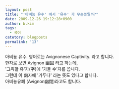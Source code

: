 ```yaml
---
layout: post
title: "'아비뇽 유수' 에서 '유수' 가 무슨뜻일까?"
date: 2009-12-26 19:12:28+0900
author: b.kim
tags:
  - 국어
catetory: blogposts
permalink: '13'
---
```

  
  
아비뇽 유수. 영어로는 Avignonese Captivity. 라고 합니다.  
한자로 보면 Avignon 幽囚 라고 하는데,  
'그윽할 유'자(字)에 '가둘 수'자를 씁니다.  
그런데 이 幽자에   '가두다' 라는 뜻도 있다고 합니다.  
아비뇽유폐 (Avignon幽閉)라고도 합니다.


